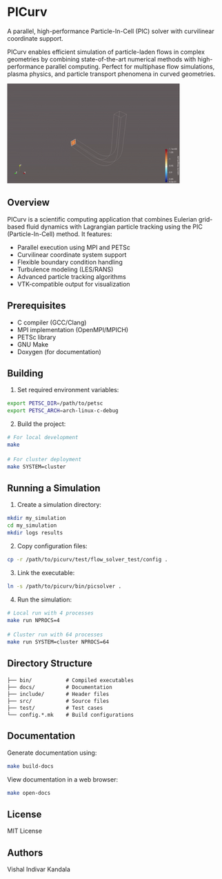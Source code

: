 # PICurv

A parallel, high-performance Particle-In-Cell (PIC) solver with curvilinear coordinate support.

PICurv enables efficient simulation of particle-laden flows in complex geometries by combining state-of-the-art numerical methods with high-performance parallel computing. Perfect for multiphase flow simulations, plasma physics, and particle transport phenomena in curved geometries.

![Curvilinear Grid with Particles](curv.gif)

## Overview

PICurv is a scientific computing application that combines Eulerian grid-based fluid dynamics with Lagrangian particle tracking using the PIC (Particle-In-Cell) method. It features:

- Parallel execution using MPI and PETSc
- Curvilinear coordinate system support
- Flexible boundary condition handling
- Turbulence modeling (LES/RANS)
- Advanced particle tracking algorithms
- VTK-compatible output for visualization

## Prerequisites

- C compiler (GCC/Clang)
- MPI implementation (OpenMPI/MPICH)
- PETSc library
- GNU Make
- Doxygen (for documentation)

## Building

1. Set required environment variables:
```sh
export PETSC_DIR=/path/to/petsc
export PETSC_ARCH=arch-linux-c-debug
```

2. Build the project:
```sh
# For local development
make

# For cluster deployment
make SYSTEM=cluster
```

## Running a Simulation

1. Create a simulation directory:
```sh
mkdir my_simulation
cd my_simulation
mkdir logs results
```

2. Copy configuration files:
```sh
cp -r /path/to/picurv/test/flow_solver_test/config .
```

3. Link the executable:
```sh
ln -s /path/to/picurv/bin/picsolver .
```

4. Run the simulation:
```sh
# Local run with 4 processes
make run NPROCS=4

# Cluster run with 64 processes
make run SYSTEM=cluster NPROCS=64
```

## Directory Structure

```
├── bin/           # Compiled executables
├── docs/          # Documentation
├── include/       # Header files
├── src/           # Source files
├── test/          # Test cases
└── config.*.mk    # Build configurations
```

## Documentation

Generate documentation using:
```sh
make build-docs
```

View documentation in a web browser:
```sh
make open-docs
```

## License

MIT License

## Authors

Vishal Indivar Kandala
